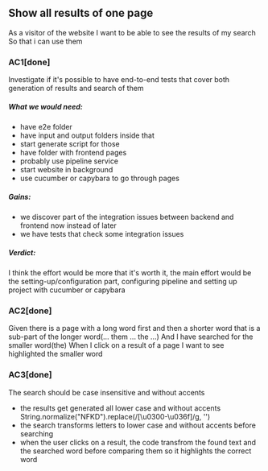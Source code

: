 ## Show all results of one page
As a visitor of the website
I want to be able to see the results of my search
So that i can use them

### AC1[done]
Investigate if it's possible to have end-to-end tests that cover both generation of results and search of them
##### What we would need:
- have e2e folder
- have input and output folders inside that
- start generate script for those
- have folder with frontend pages
- probably use pipeline service
- start website in background
- use cucumber or capybara to go through pages
##### Gains:
- we discover part of the integration issues between backend and frontend now instead of later
- we have tests that check some integration issues
##### Verdict:
I think the effort would be more that it's worth it, the main effort would be the setting-up/configuration part, configuring pipeline and setting up project with cucumber or capybara

### AC2[done]
Given there is a page with a long word first and then a shorter word that is a sub-part of the longer word(... them ... the ...)
And I have searched for the smaller word(the)
When I click on a result of a page
I want to see highlighted the smaller word

### AC3[done]
The search should be case insensitive and without accents
- the results get generated all lower case and without accents
    String.normalize("NFKD").replace(/[\u0300-\u036f]/g, '')
- the search transforms letters to lower case and without accents before searching
- when the user clicks on a result, the code transfrom the found text and the searched word before comparing them so it highlights the correct word